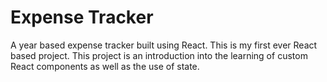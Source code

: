 # Expense Tracker

A year based expense tracker built using React. This is my first ever React based project. This project is an introduction into the learning of custom React components as well as the use of state.
